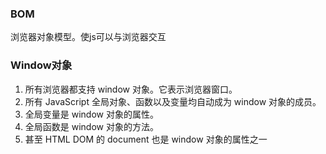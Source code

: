 ### BOM
浏览器对象模型。使js可以与浏览器交互

### Window对象
1. 所有浏览器都支持 window 对象。它表示浏览器窗口。
2. 所有 JavaScript 全局对象、函数以及变量均自动成为 window 对象的成员。
3. 全局变量是 window 对象的属性。
4. 全局函数是 window 对象的方法。
5. 甚至 HTML DOM 的 document 也是 window 对象的属性之一

